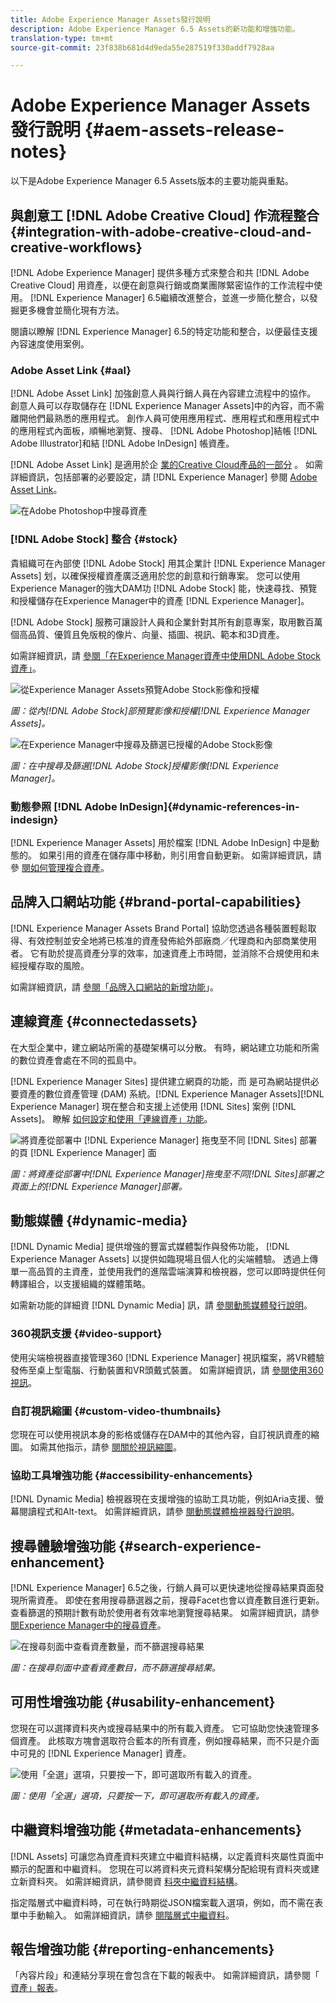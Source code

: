 ```yaml
---
title: Adobe Experience Manager Assets發行說明
description: Adobe Experience Manager 6.5 Assets的新功能和增強功能。
translation-type: tm+mt
source-git-commit: 23f838b681d4d9eda55e287519f330addf7928aa

---
```



# Adobe Experience Manager Assets發行說明 {#aem-assets-release-notes}

以下是Adobe Experience Manager 6.5 Assets版本的主要功能與重點。

## 與創意工 [!DNL Adobe Creative Cloud] 作流程整合 {#integration-with-adobe-creative-cloud-and-creative-workflows}

[!DNL Adobe Experience Manager] 提供多種方式來整合和共 [!DNL Adobe Creative Cloud] 用資產，以便在創意與行銷或商業團隊緊密協作的工作流程中使用。 [!DNL Experience Manager] 6.5繼續改進整合，並進一步簡化整合，以發掘更多機會並簡化現有方法。

閱讀以瞭解 [!DNL Experience Manager] 6.5的特定功能和整合，以便最佳支援內容速度使用案例。

### Adobe Asset Link {#aal}

[!DNL Adobe Asset Link] 加強創意人員與行銷人員在內容建立流程中的協作。 創意人員可以存取儲存在 [!DNL Experience Manager Assets]中的內容，而不需離開他們最熟悉的應用程式。 創作人員可使用應用程式、應用程式和應用程式中的應用程式內面板，順暢地瀏覽、搜尋、 [!DNL Adobe Photoshop]結帳 [!DNL Adobe Illustrator]和結 [!DNL Adobe InDesign] 帳資產。

[!DNL Adobe Asset Link] 是適用於企 [業的Creative Cloud產品的一部分](https://www.adobe.com/creativecloud/business/enterprise.html) 。 如需詳細資訊，包括部署的必要設定，請 [!DNL Experience Manager] 參閱 [Adobe Asset Link](https://helpx.adobe.com/enterprise/using/adobe-asset-link.html)。

![在Adobe Photoshop中搜尋資產](assets/asset_search_photoshop.png)

### [!DNL Adobe Stock] 整合 {#stock}

貴組織可在內部使 [!DNL Adobe Stock] 用其企業計 [!DNL Experience Manager Assets] 划，以確保授權資產廣泛適用於您的創意和行銷專案。 您可以使用Experience Manager的強大DAM功 [!DNL Adobe Stock] 能，快速尋找、預覽和授權儲存在Experience Manager中的資產 [!DNL Experience Manager]。

[!DNL Adobe Stock] 服務可讓設計人員和企業針對其所有創意專案，取用數百萬個高品質、優質且免版稅的像片、向量、插圖、視訊、範本和3D資產。

如需詳細資訊，請 [參閱「在Experience Manager資產中使用DNL Adobe Stock資產」](/help/assets/aem-assets-adobe-stock.md)。

![從Experience Manager Assets預覽Adobe Stock影像和授權](assets/stock_image_preview_license_options.png)

*圖：從內[!DNL Adobe Stock]部預覽影像和授權[!DNL Experience Manager Assets]。*

![在Experience Manager中搜尋及篩選已授權的Adobe Stock影像](assets/aem-search-filters2.jpg)

*圖：在中搜尋及篩選[!DNL Adobe Stock]授權影像[!DNL Experience Manager]。*

### 動態參照 [!DNL Adobe InDesign]{#dynamic-references-in-indesign}

[!DNL Experience Manager Assets] 用於檔案 [!DNL Adobe InDesign] 中是動態的。 如果引用的資產在儲存庫中移動，則引用會自動更新。 如需詳細資訊，請參 [閱如何管理複合資產](/help/assets/managing-linked-subassets.md)。

## 品牌入口網站功能 {#brand-portal-capabilities}

[!DNL Experience Manager Assets Brand Portal] 協助您透過各種裝置輕鬆取得、有效控制並安全地將已核准的資產發佈給外部廠商／代理商和內部商業使用者。 它有助於提高資產分享的效率，加速資產上市時間，並消除不合規使用和未經授權存取的風險。

如需詳細資訊，請 [參閱「品牌入口網站的新增功能](https://helpx.adobe.com/experience-manager/brand-portal/using/whats-new.html)」。

## 連線資產 {#connectedassets}

在大型企業中，建立網站所需的基礎架構可以分散。 有時，網站建立功能和所需的數位資產會處在不同的孤島中。

[!DNL Experience Manager Sites] 提供建立網頁的功能，而 是可為網站提供必要資產的數位資產管理 (DAM) 系統。[!DNL Experience Manager Assets][!DNL Experience Manager] 現在整合和支援上述使用 [!DNL Sites] 案例 [!DNL Assets]。 瞭解 [如何設定和使用「連線資產」功能](/help/assets/use-assets-across-connected-assets-instances.md)。

![將資產從部署中 [!DNL Experience Manager] 拖曳至不同 [!DNL Sites] 部署的頁 [!DNL Experience Manager] 面](assets/connected-assets-drag-and-drop-only.gif)

*圖：將資產從部署中[!DNL Experience Manager]拖曳至不同[!DNL Sites]部署之頁面上的[!DNL Experience Manager]部署。*

## 動態媒體 {#dynamic-media}

[!DNL Dynamic Media] 提供增強的豐富式媒體製作與發佈功能， [!DNL Experience Manager Assets] 以提供如臨現場且個人化的尖端體驗。 透過上傳單一高品質的主資產，並使用我們的進階雲端演算和檢視器，您可以即時提供任何轉譯組合，以支援組織的媒體策略。

如需新功能的詳細資 [!DNL Dynamic Media] 訊，請 [參閱動態媒體發行說明](https://marketing.adobe.com/resources/help/en_US/s7/release_notes/)。

### 360視訊支援 {#video-support}

使用尖端檢視器直接管理360 [!DNL Experience Manager] 視訊檔案，將VR體驗發佈至桌上型電腦、行動裝置和VR頭戴式裝置。 如需詳細資訊，請 [參閱使用360視訊](/help/assets/360-video.md)。

### 自訂視訊縮圖 {#custom-video-thumbnails}

您現在可以使用視訊本身的影格或儲存在DAM中的其他內容，自訂視訊資產的縮圖。 如需其他指示，請參 [閱關於視訊縮圖](/help/assets/video.md#about-video-thumbnails-in-dynamic-media-scene-mode)。

### 協助工具增強功能 {#accessibility-enhancements}

[!DNL Dynamic Media] 檢視器現在支援增強的協助工具功能，例如Aria支援、螢幕閱讀程式和Alt-text。 如需詳細資訊，請參 [閱動態媒體檢視器發行說明](https://marketing.adobe.com/resources/help/en_US/s7/viewers_ref/index.html)。

## 搜尋體驗增強功能 {#search-experience-enhancement}

[!DNL Experience Manager] 6.5之後，行銷人員可以更快速地從搜尋結果頁面發現所需資產。 即使在套用搜尋篩選器之前，搜尋Facet也會以資產數目進行更新。 查看篩選的預期計數有助於使用者有效率地瀏覽搜尋結果。 如需詳細資訊，請參 [閱Experience Manager中的搜尋資產](../assets/search-assets.md)。

![在搜尋刻面中查看資產數量，而不篩選搜尋結果](/help/assets/assets/asset_search_results_in_facets_filters.png)

*圖：在搜尋刻面中查看資產數目，而不篩選搜尋結果。*

## 可用性增強功能 {#usability-enhancement}

您現在可以選擇資料夾內或搜尋結果中的所有載入資產。 它可協助您快速管理多個資產。 此核取方塊會選取符合藍本的所有資產，例如搜尋結果，而不只是介面中可見的 [!DNL Experience Manager] 資產。

![使用「全選」選項，只要按一下，即可選取所有載入的資產。](assets/select-all-in-aem-assets.gif)

*圖：使用「全選」選項，只要按一下，即可選取所有載入的資產。*

## 中繼資料增強功能 {#metadata-enhancements}

[!DNL Assets] 可讓您為資產資料夾建立中繼資料結構，以定義資料夾屬性頁面中顯示的配置和中繼資料。 您現在可以將資料夾元資料架構分配給現有資料夾或建立新資料夾。 如需詳細資訊，請參閱資 [料夾中繼資料結構](/help/assets/folder-metadata-schema.md)。

指定階層式中繼資料時，可在執行時期從JSON檔案載入選項，例如，而不需在表單中手動輸入。 如需詳細資訊，請參 [閱階層式中繼資料](/help/assets/cascading-metadata.md)。

## 報告增強功能 {#reporting-enhancements}

「內容片段」和連結分享現在會包含在下載的報表中。 如需詳細資訊，請參閱「 [資產」報表](/help/assets/asset-reports.md)。
